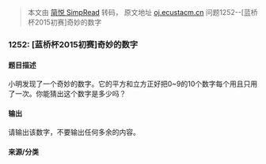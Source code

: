 > 本文由 [简悦 SimpRead](http://ksria.com/simpread/) 转码， 原文地址 [oj.ecustacm.cn](http://oj.ecustacm.cn/problem.php?id=1252) 问题1252--[蓝桥杯2015初赛]奇妙的数字

### 1252: [蓝桥杯2015初赛]奇妙的数字

#### 题目描述

小明发现了一个奇妙的数字。它的平方和立方正好把0~9的10个数字每个用且只用了一次。你能猜出这个数字是多少吗？  

#### 输出

请输出该数字，不要输出任何多余的内容。  

#### 来源/分类
